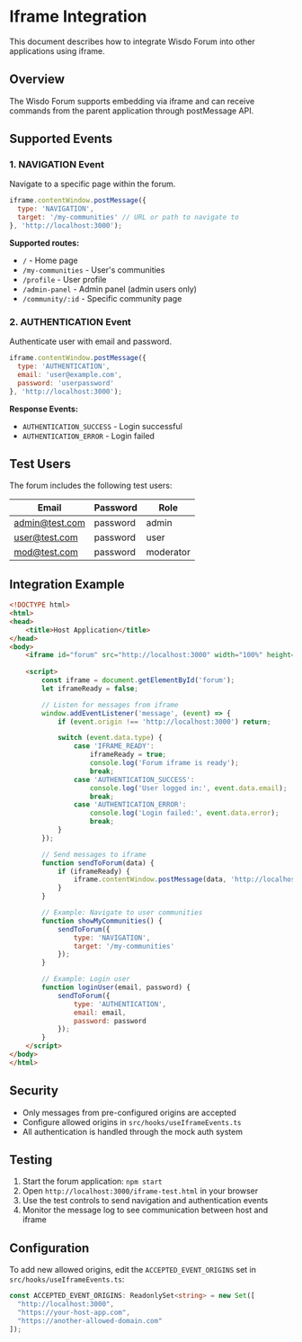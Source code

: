 # Iframe Integration

This document describes how to integrate Wisdo Forum into other applications using iframe.

## Overview

The Wisdo Forum supports embedding via iframe and can receive commands from the parent application through postMessage API.

## Supported Events

### 1. NAVIGATION Event
Navigate to a specific page within the forum.

```javascript
iframe.contentWindow.postMessage({
  type: 'NAVIGATION',
  target: '/my-communities' // URL or path to navigate to
}, 'http://localhost:3000');
```

**Supported routes:**
- `/` - Home page
- `/my-communities` - User's communities
- `/profile` - User profile
- `/admin-panel` - Admin panel (admin users only)
- `/community/:id` - Specific community page

### 2. AUTHENTICATION Event
Authenticate user with email and password.

```javascript
iframe.contentWindow.postMessage({
  type: 'AUTHENTICATION',
  email: 'user@example.com',
  password: 'userpassword'
}, 'http://localhost:3000');
```

**Response Events:**
- `AUTHENTICATION_SUCCESS` - Login successful
- `AUTHENTICATION_ERROR` - Login failed

## Test Users

The forum includes the following test users:

| Email | Password | Role |
|-------|----------|------|
| admin@test.com | password | admin |
| user@test.com | password | user |
| mod@test.com | password | moderator |

## Integration Example

```html
<!DOCTYPE html>
<html>
<head>
    <title>Host Application</title>
</head>
<body>
    <iframe id="forum" src="http://localhost:3000" width="100%" height="600px"></iframe>
    
    <script>
        const iframe = document.getElementById('forum');
        let iframeReady = false;

        // Listen for messages from iframe
        window.addEventListener('message', (event) => {
            if (event.origin !== 'http://localhost:3000') return;

            switch (event.data.type) {
                case 'IFRAME_READY':
                    iframeReady = true;
                    console.log('Forum iframe is ready');
                    break;
                case 'AUTHENTICATION_SUCCESS':
                    console.log('User logged in:', event.data.email);
                    break;
                case 'AUTHENTICATION_ERROR':
                    console.log('Login failed:', event.data.error);
                    break;
            }
        });

        // Send messages to iframe
        function sendToForum(data) {
            if (iframeReady) {
                iframe.contentWindow.postMessage(data, 'http://localhost:3000');
            }
        }

        // Example: Navigate to user communities
        function showMyCommunities() {
            sendToForum({
                type: 'NAVIGATION',
                target: '/my-communities'
            });
        }

        // Example: Login user
        function loginUser(email, password) {
            sendToForum({
                type: 'AUTHENTICATION',
                email: email,
                password: password
            });
        }
    </script>
</body>
</html>
```

## Security

- Only messages from pre-configured origins are accepted
- Configure allowed origins in `src/hooks/useIframeEvents.ts`
- All authentication is handled through the mock auth system

## Testing

1. Start the forum application: `npm start`
2. Open `http://localhost:3000/iframe-test.html` in your browser
3. Use the test controls to send navigation and authentication events
4. Monitor the message log to see communication between host and iframe

## Configuration

To add new allowed origins, edit the `ACCEPTED_EVENT_ORIGINS` set in `src/hooks/useIframeEvents.ts`:

```typescript
const ACCEPTED_EVENT_ORIGINS: ReadonlySet<string> = new Set([
  "http://localhost:3000",
  "https://your-host-app.com",
  "https://another-allowed-domain.com"
]);
```
